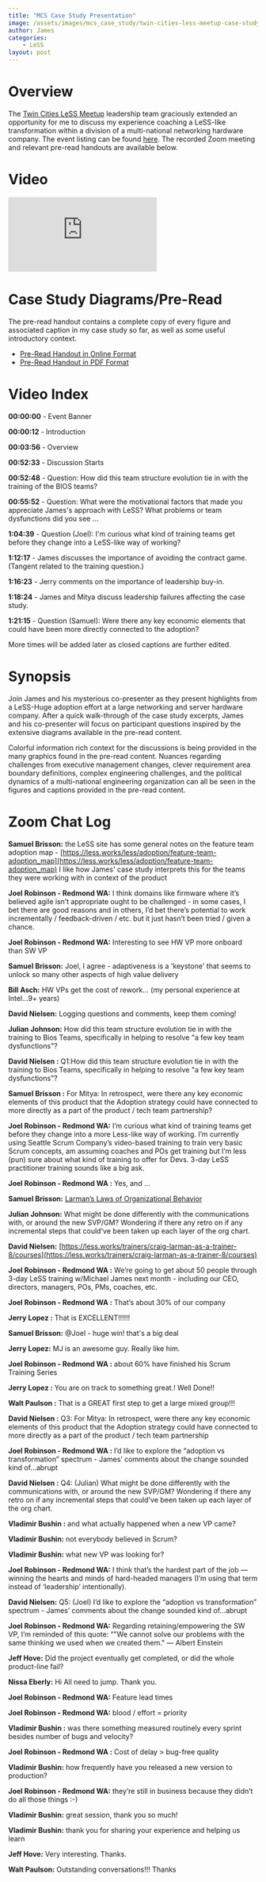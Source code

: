 ```yaml
---
title: "MCS Case Study Presentation"
image: /assets/images/mcs_case_study/twin-cities-less-meetup-case-study.jpg
author: James
categories: 
    - LeSS
layout: post
---
```



# Overview

The [Twin Cities LeSS Meetup](https://www.meetup.com/Large-Scale-Scrum-LeSS-Twin-Cities/) leadership team graciously extended an opportunity for me to discuss my experience coaching a LeSS-like transformation within a division of a multi-national networking hardware company. The event listing can be found [here](https://www.meetup.com/Large-Scale-Scrum-LeSS-Twin-Cities/events/275987580/). The recorded Zoom meeting and relevant pre-read handouts are available below.

# Video

<iframe class="video" src="https://www.youtube.com/embed/J6wg1a3ELvA" allowfullscreen frameborder="0"></iframe>

# Case Study Diagrams/Pre-Read

The pre-read handout contains a complete copy of every figure and associated caption in my case study so far, as well as some useful introductory context. 

* [Pre-Read Handout in Online Format]({{site.baseurl}}/mcs-case-study-handout/)
* [Pre-Read Handout in PDF Format]({{site.baseurl}}/assets/pdfs/mcs-case-study-handout.pdf)

# Video Index

**00:00:00** - Event Banner

**00:00:12** - Introduction

**00:03:56** - Overview

**00:52:33** - Discussion Starts

**00:52:48** - Question: How did this team structure evolution tie in with the training of the BIOS teams?

**00:55:52** - Question: What were the motivational factors that made you appreciate James's approach  with LeSS? What problems or team dysfunctions did you see ...

**1:04:39** - Question (Joel): I'm curious what kind of training teams get before they change into a LeSS-like way of working?

**1:12:17** - James discusses the importance of avoiding the contract game. (Tangent related to the training question.)

**1:16:23** - Jerry comments on the importance of leadership buy-in.

**1:18:24** - James and Mitya discuss leadership failures affecting the case study.

**1:21:15** - Question (Samuel): Were there any key economic elements that could have been more directly connected to the adoption?

More times will be added later as closed captions are further edited.

# Synopsis

Join James and his mysterious co-presenter as they present highlights from a LeSS-Huge adoption effort at a large networking and server hardware company. After a quick walk-through of the case study excerpts, James and his co-presenter will focus on participant questions inspired by the extensive diagrams available in the pre-read content.

Colorful information rich context for the discussions is being provided in the many graphics found in the pre-read content. Nuances regarding challenges from executive management changes, clever requirement area boundary definitions, complex engineering challenges, and the political dynamics of a multi-national engineering organization can all be seen in the figures and captions provided in the pre-read content.

# Zoom Chat Log

**Samuel Brisson:** the LeSS site has some general notes on the  feature team adoption map - [https://less.works/less/adoption/feature-team-adoption_map](https://less.works/less/adoption/feature-team-adoption_map) I like how James' case study interprets this for the teams they were working with in context of the product

**Joel Robinson - Redmond WA:** I think domains like firmware where it’s believed agile isn’t appropriate ought to be challenged - in some cases, I bet there are good reasons and in others, I’d bet there’s potential to work incrementally / feedback-driven / etc. but it just hasn’t been tried / given a chance.

**Joel Robinson - Redmond WA:** Interesting to see HW VP more onboard than SW VP

**Samuel Brisson:** Joel, I agree - adaptiveness is a 'keystone' that seems to unlock so many other aspects of high value delivery

**Bill Asch:** HW VPs get the cost of rework... (my personal  experience at Intel...9+ years)

**David Nielsen:** Logging questions and comments, keep them coming!

**Julian Johnson:** How did this team structure evolution tie in with the training to Bios Teams, specifically in helping to resolve "a few key team dysfunctions"?

**David Nielsen :** Q1:How did this team structure evolution tie in with the training to Bios Teams, specifically in helping to resolve "a few key team dysfunctions"?

**Samuel Brisson :** For Mitya: In retrospect, were there any key economic elements of this product that the Adoption strategy could have connected to more directly as a part of the product / tech team partnership?

**Joel Robinson - Redmond WA:** I’m curious what kind of training teams get before they change into a more Less-like way of working.  I’m currently using Seattle Scrum Company’s video-based training to train very basic Scrum concepts, am assuming coaches and POs get training but I’m less (pun) sure about what kind of training to offer for Devs.  3-day LeSS practitioner training sounds like a big ask.

**Joel Robinson - Redmond WA :** Yes, and …

**Samuel Brisson:** [Larman’s Laws of Organizational Behavior](https://less.works/less/structure/index)

**Julian Johnson:** What might be done differently with the communications with, or around the new SVP/GM?  Wondering if there any retro on if any incremental steps that could've been taken up each layer of the org chart.

**David Nielsen:** [https://less.works/trainers/craig-larman-as-a-trainer-8/courses](https://less.works/trainers/craig-larman-as-a-trainer-8/courses)

**Joel Robinson - Redmond WA :** We’re going to get about 50 people through 3-day LeSS training w/Michael James next month - including our CEO, directors, managers, POs, PMs, coaches, etc.

**Joel Robinson - Redmond WA :** That’s about 30% of our company

**Jerry Lopez :** That is EXCELLENT!!!!!!

**Samuel Brisson:** @Joel - huge win!  that's a big deal

**Jerry Lopez:** MJ is an awesome guy.  Really like him.

**Joel Robinson - Redmond WA :** about 60% have finished his Scrum Training Series

**Jerry Lopez :** You are on track to something great.! Well Done!!

**Walt Paulson :** That is a GREAT first step to get a large mixed group!!!

**David Nielsen :** Q3: For Mitya: In retrospect, were there any key economic elements of this product that the Adoption strategy could have connected to more directly as a part of the product / tech team partnership

**Joel Robinson - Redmond WA :** I’d like to explore the “adoption vs transformation” spectrum - James’ comments about the change sounded kind of…abrupt

**David Nielsen :** Q4: (Julian) What might be done differently with the communications with, or around the new SVP/GM?  Wondering if there any retro on if any incremental steps that could've been taken up each layer of the org chart.

**Vladimir Bushin :** and what actually happened when a new VP came?

**Vladimir Bushin:** not everybody believed in Scrum?

**Vladimir Bushin:** what new VP was looking for?

**Joel Robinson - Redmond WA:** I think that’s the hardest part of the job — winning the hearts and minds of hard-headed managers (I’m using that term instead of ‘leadership’ intentionally).

**David Nielsen:** Q5: (Joel) I’d like to explore the “adoption vs transformation” spectrum - James’ comments about the change sounded kind of…abrupt

**Joel Robinson - Redmond WA:** Regarding retaining/empowering the SW VP, I’m reminded of this quote: “"We cannot solve our problems with the same thinking we used when we created them." — Albert Einstein

**Jeff Hove:** Did the project eventually get completed, or did the whole product-line fail?

**Nissa Eberly:** Hi All need to jump. Thank you.

**Joel Robinson - Redmond WA:** Feature lead times

**Joel Robinson - Redmond WA:** blood / effort = priority

**Vladimir Bushin :** was there something measured routinely every sprint besides number of bugs and velocity?

**Joel Robinson - Redmond WA :** Cost of delay > bug-free quality

**Vladimir Bushin:** how frequently have you released a new version to production?

**Joel Robinson - Redmond WA:** they’re still in business because they didn’t do all those things :-)

**Vladimir Bushin:** great session, thank you so much!

**Vladimir Bushin:** thank you for sharing your experience and helping us learn

**Jeff Hove:** Very interesting.  Thanks.

**Walt Paulson:** Outstanding conversations!!! Thanks

